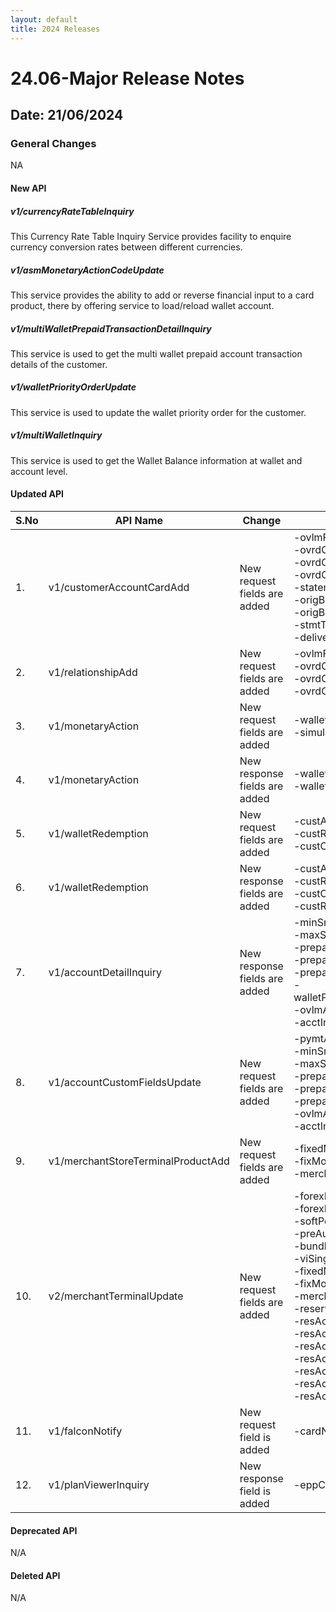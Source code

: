 ```yaml
---
layout: default
title: 2024 Releases
---
```

# 24.06-Major Release Notes

## Date: 21/06/2024

### General Changes

NA

#### New API

##### *v1/currencyRateTableInquiry*

This Currency Rate Table Inquiry Service provides facility to enquire currency conversion rates between different currencies.

##### *v1/asmMonetaryActionCodeUpdate*

This service provides the ability to add or reverse financial input to a card product, there by offering service to load/reload wallet account.

##### *v1/multiWalletPrepaidTransactionDetailInquiry*

This service is used to get the multi wallet prepaid account transaction details of the customer.

##### *v1/walletPriorityOrderUpdate*

This service is used to update the wallet priority order for the customer.

##### *v1/multiWalletInquiry*

This service is used to get the Wallet Balance information at wallet and account level.

#### Updated API

| S.No | API Name                           | Change                        | Fields                                                                                                                                                                                                                                                                                                                                                                   |
|------|------------------------------------|-------------------------------|--------------------------------------------------------------------------------------------------------------------------------------------------------------------------------------------------------------------------------------------------------------------------------------------------------------------------------------------------------------------------|
| 1.   | v1/customerAccountCardAdd          | New request fields are added  | -ovlmFee </br> -ovrdCbCapAmt </br> -ovrdCbCapStrtDte </br> -ovrdCbCapEndDte </br> -statementFlag </br> -origBranchNbr </br> -origBankNbr </br> -stmtType </br> -deliveryOption                                                                                                                                                                                           |
| 2.   | v1/relationshipAdd                 | New request fields are added  | -ovlmFee </br> -ovrdCbCapAmt </br> -ovrdCbCapStrtDte </br> -ovrdCbCapEndDte                                                                                                                                                                                                                                                                                              |
| 3.   | v1/monetaryAction                  | New request fields are added  | -walletId </br> -simulationInd                                                                                                                                                                                                                                                                                                                                           |
| 4.   | v1/monetaryAction                  | New response fields are added | -walletId </br> -walletAmount                                                                                                                                                                                                                                                                                                                                            |
| 5.   | v1/walletRedemption                | New request fields are added  | -custAccNbr </br> -custRoutId </br> -custCurr                                                                                                                                                                                                                                                                                                                            |
| 6.   | v1/walletRedemption                | New response fields are added | -custAccNbr </br> -custRoutId </br> -custCurr </br> -custRdmAmt                                                                                                                                                                                                                                                                                                          |
| 7.   | v1/accountDetailInquiry            | New response fields are added | -minSnglLoadAmt</br> -maxSnglLoadAmt</br> -prepaidLoadAmt</br> -prepaidLoadFreq</br> -prepaidLoadNbr</br> -walletPriorityCurrency </br> -ovlmAuthConsent </br> -acctInactConsent                                                                                                                                                                                         |
| 8.   | v1/accountCustomFieldsUpdate       | New request fields are added  | -pymtAgrmt </br> -minSnglLoadAmt</br> -maxSnglLoadAmt</br> -prepaidLoadAmt</br> -prepaidLoadFreq</br> -prepaidLoadNbr </br> -ovlmAuthConsent </br> -acctInactConsent                                                                                                                                                                                                     |
| 9.   | v1/merchantStoreTerminalProductAdd | New request fields are added  | -fixedMonthlyFeeInd</br> -fixMonthFeeBase</br> -merchantIdentifier                                                                                                                                                                                                                                                                                                       |
| 10.  | v2/merchantTerminalUpdate          | New request fields are added  | -forexFeeInd</br> -forexFeePct</br> -softPosFeeInd</br> -preAuthFeeInd</br> -bundleFeeInd</br> -viSingleBusNbr</br> -fixedMonthlyFeeInd</br> -fixMonthFeeBase</br> -merchantIdentifier</br> -reserveTable</br> -resAcctFundFreq</br> -resAcctRtblNbr</br> -resAcctName</br> -resAcctLvlFlag</br> -resAcctFbsdSale</br> -resAcctFloorLimit</br> -resAcctFundCeiling</br>  |
| 11.  | v1/falconNotify                    | New request field is added    | -cardNumber                                                                                                                                                                                                                                                                                                                                                               |
| 12.  | v1/planViewerInquiry               | New response field is added   | -eppConvExclInd                                                                                                                                                                                                                                                                                                                                                          |

#### Deprecated API

N/A

#### Deleted API

N/A
